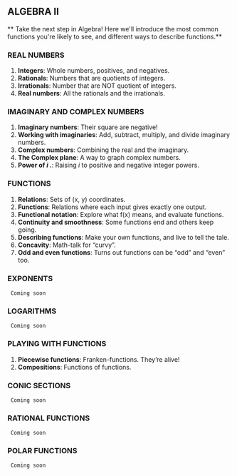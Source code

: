 ## ALGEBRA II  
** Take the next step in Algebra! Here we'll introduce the most common functions you're likely to see, and different ways to describe functions.**


### REAL NUMBERS
1.	**Integers**: Whole numbers, positives, and negatives.
2.	**Rationals**: Numbers that are quotients of integers.
3.	**Irrationals**: Number that are NOT quotient of integers.
4.	**Real numbers**: All the rationals and the irrationals.

### IMAGINARY AND COMPLEX NUMBERS
1.	**Imaginary numbers**: Their square are negative!
2.	**Working with imaginaries**: Add, subtract, multiply, and divide imaginary numbers.
3.	**Complex numbers**: Combining the real and the imaginary.
4.	**The Complex plane**: A way to graph complex numbers.
5.	**Power of *i* .**: Raising *i* to positive and negative integer powers. 

### FUNCTIONS
1.	**Relations**: Sets of (x, y) coordinates.
2.	**Functions**: Relations where each input gives exactly one output.
3.	**Functional notation**: Explore what f(x) means, and evaluate functions.
4.	**Continuity and smoothness**: Some functions end and others keep going. 
5.	**Describing functions**: Make your own functions, and live to tell the tale. 
6.	**Concavity**: Math-talk for “curvy”.  
7.	**Odd and even functions**: Turns out functions can be “odd” and “even” too.

### EXPONENTS
` Coming soon`  

### LOGARITHMS
` Coming soon`  

### PLAYING WITH FUNCTIONS
1.	**Piecewise functions**: Franken-functions. They’re alive!
2.	**Compositions**: Functions of functions.

### CONIC SECTIONS
` Coming soon`  

### RATIONAL FUNCTIONS
` Coming soon`  

### POLAR FUNCTIONS
` Coming soon`  


